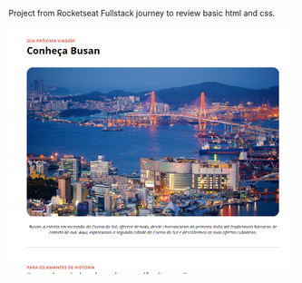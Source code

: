 Project from Rocketseat Fullstack journey to review basic html and css.

![screenshot](assets/project-local-turistico.png)

